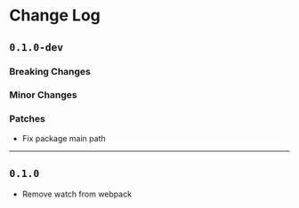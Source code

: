 # Change Log

## `0.1.0-dev`

### Breaking Changes

### Minor Changes

### Patches
 - Fix package main path

---
## `0.1.0`
 - Remove watch from webpack
